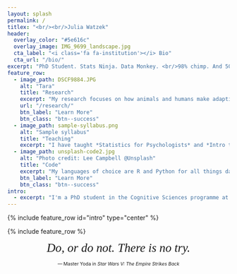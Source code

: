 ```yaml
---
layout: splash
permalink: /
titlex: "<br/><br/>Julia Watzek"
header:
  overlay_color: "#5e616c"
  overlay_image: IMG_9699_landscape.jpg
  cta_label: "<i class='fa fa-institution'></i> Bio"
  cta_url: "/bio/"
excerpt: "PhD Student. Stats Ninja. Data Monkey. <br/>98% chimp. And 50% banana!"
feature_row:
  - image_path: DSCF9884.JPG
    alt: "Tara"
    title: "Research"
    excerpt: "My research focuses on how animals and humans make adaptive decisions in uncertain environments. In particular, I'm interested in understanding decision-making biases and seemingly irrational behavior in the context of an individual's physical and social environment."
    url: "/research/"
    btn_label: "Learn More"
    btn_class: "btn--success"
  - image_path: sample-syllabus.png
    alt: "Sample syllabus"
    title: "Teaching"
    excerpt: "I have taught *Statistics for Psychologists* and *Intro to R programming* and run workshops to teach R and Python for data wrangling and visualization, stimulus presentation, and mathematical simulations. <br/><br/>At Georgia State, I've taught *Intro to General Psychology* and have guest lectured on the topics of cooperation, comparative economics, decision-making, and social complexity in animal societies (*Psychology of Animal Behavior* class)."
  - image_path: unsplash-code2.jpg
    alt: "Photo credit: Lee Campbell @Unsplash"
    title: "Code"
    excerpt: "My languages of choice are R and Python for all things data science, but I find my way around Matlab and SAS as well. I use LaTeX for typesetting and the usual suspects for web development. <br/><br/>Recently, I've been learning Java and XML for Android mobile development. My latest project is WhatsOb, an app for behavioral observations."
    btn_label: "Learn More"
    btn_class: "btn--success"
intro:
  - excerpt: "I'm a PhD student in the Cognitive Sciences programme at Georgia State University. I work with Sarah Brosnan at the Comparative Economics and Behavioral Studies Lab ([CEBUS Lab](http://www.sarah-brosnan.com/lab)) and with Eyal Aharoni at the Cooperation, Conflict, & Cognition Lab ([CCC Lab](http://www.aharonilab.com)). <br/><br/>[<i class='fa fa-pencil'></i> Email me](mailto:hello@juliawatzek.com){: .btn}"
---
```


{% include feature_row id="intro" type="center" %}

{% include feature_row %}

<div style="text-align: center">
<span style="font-size: 1.953em; font-family: serif; font-style: italic;">Do, or do not. There is no try.</span><br/>

<span style="font-size: 0.75em;">&mdash; Master Yoda in <em>Star Wars V: The Empire Strikes Back</em></span>
</div>
